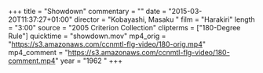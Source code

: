 +++
title = "Showdown"
commentary = ""
date = "2015-03-20T11:37:27+01:00"
director = "Kobayashi, Masaku "
film = "Harakiri"
length = "3:00"
source = "2005 Criterion Collection"
clipterms = ["180-Degree Rule"]
quicktime = "showdown.mov"
mp4_orig = "https://s3.amazonaws.com/ccnmtl-flg-video/180-orig.mp4"
mp4_comment = "https://s3.amazonaws.com/ccnmtl-flg-video/180-comment.mp4"
year = "1962 "
+++

